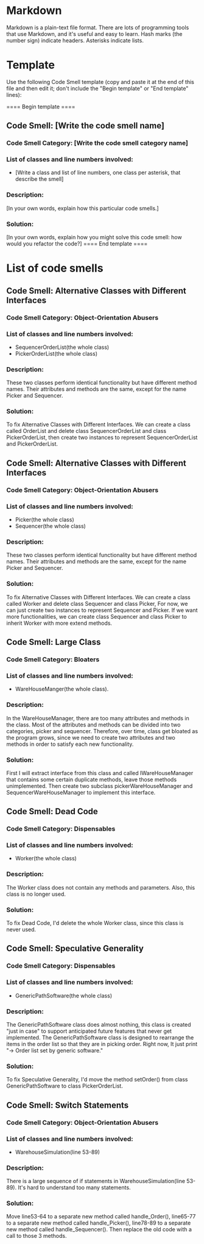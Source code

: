 # Markdown

Markdown is a plain-text file format. There are lots of programming tools that use Markdown, and it's useful and
easy to learn. Hash marks (the number sign) indicate headers. Asterisks indicate lists.

# Template

Use the following Code Smell template (copy and paste it at the end of this file and then edit it; don't include the "Begin template" or "End template" lines):

==== Begin template ====
## Code Smell: [Write the code smell name]

### Code Smell Category: [Write the code smell category name]

### List of classes and line numbers involved:

* [Write a class and list of line numbers, one class per asterisk, that describe the smell]

### Description:

[In your own words, explain how this particular code smells.]

### Solution:

[In your own words, explain how you might solve this code smell:
how would you refactor the code?]
==== End template ====

# List of code smells

## Code Smell: Alternative Classes with Different Interfaces

### Code Smell Category: Object-Orientation Abusers

### List of classes and line numbers involved:

* SequencerOrderList(the whole class)
* PickerOrderList(the whole class)

### Description:

These two classes perform identical functionality but have different method names.
Their attributes and methods are the same, except for the name Picker and Sequencer.

### Solution:
To fix Alternative Classes with Different Interfaces.
We can create a class called OrderList and delete class SequencerOrderList and class PickerOrderList,
then create two instances to represent SequencerOrderList and PickerOrderList.

## Code Smell: Alternative Classes with Different Interfaces

### Code Smell Category: Object-Orientation Abusers

### List of classes and line numbers involved:

* Picker(the whole class)
* Sequencer(the whole class)

### Description:

These two classes perform identical functionality but have different method names.
Their attributes and methods are the same, except for the name Picker and Sequencer.

### Solution:
To fix Alternative Classes with Different Interfaces.
We can create a class called Worker and delete class Sequencer and class Picker,
For now, we can just create two instances to represent Sequencer and Picker. If we want more functionalities,
we can create class Sequencer and class Picker to inherit Worker with more extend methods.

## Code Smell: Large Class

### Code Smell Category: Bloaters

### List of classes and line numbers involved:

* WareHouseManger(the whole class).

### Description:

In the WareHouseManager, there are too many attributes and methods in the class. Most of the attributes and methods
can be divided into two categories, picker and sequencer. Therefore, over time, class get bloated as the program grows,
since we need to create two attributes and two methods in order to satisfy each new functionality.

### Solution:
First I will extract interface from this class and called IWareHouseManager that contains some certain duplicate
methods, leave those methods unimplemented. Then create two subclass pickerWareHouseManager and SequencerWareHouseManager to implement this interface.

## Code Smell: Dead Code

### Code Smell Category: Dispensables

### List of classes and line numbers involved:

* Worker(the whole class)

### Description:

The Worker class does not contain any methods and parameters. Also, this class is no longer used.

### Solution:

To fix Dead Code, I'd delete the whole Worker class, since this class is never used.

## Code Smell: Speculative Generality

### Code Smell Category: Dispensables

### List of classes and line numbers involved:

* GenericPathSoftware(the whole class)

### Description:

The GenericPathSoftware class does almost nothing, this class is created "just in case" to support anticipated future features that never get implemented. The GenericPathSoftware class is designed to rearrange the items in the
order list so that they are in picking order. Right now, It just print "-> Order list set by generic software."

### Solution:

To fix Speculative Generality, I'd move the method setOrder() from class GenericPathSoftware to class PickerOrderList.

## Code Smell: Switch Statements

### Code Smell Category: Object-Orientation Abusers

### List of classes and line numbers involved:

* WarehouseSimulation(line 53-89)

### Description:

There is a large sequence of if statements in WarehouseSimulation(line 53-89). It's hard to understand too many statements.

### Solution:

Move line53-64 to a separate new method called handle_Order(), line65-77 to a separate new method called handle_Picker(), line78-89 to a separate new method called handle_Sequencer(). Then replace the old code with a call to those 3 methods.


